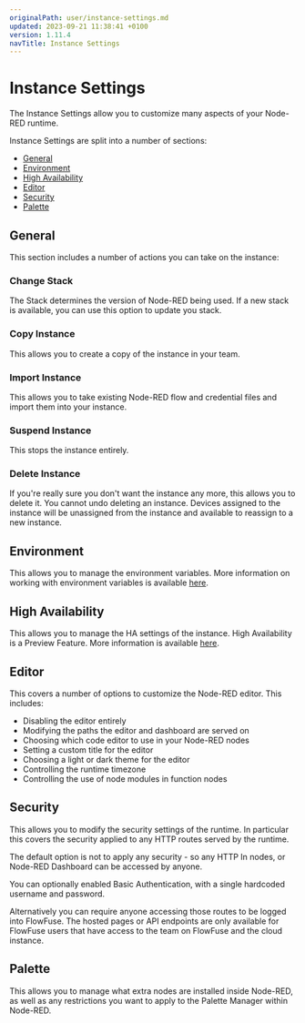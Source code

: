 ```yaml
---
originalPath: user/instance-settings.md
updated: 2023-09-21 11:38:41 +0100
version: 1.11.4
navTitle: Instance Settings
---
```


# Instance Settings

The Instance Settings allow you to customize many aspects of your Node-RED runtime.

Instance Settings are split into a number of sections:

 - [General](#general)
 - [Environment](#environment)
 - [High Availability](#high-availability)
 - [Editor](#editor)
 - [Security](#security)
 - [Palette](#palette)

## General

This section includes a number of actions you can take on the instance:

### Change Stack

The Stack determines the version of Node-RED being used. If a new stack
is available, you can use this option to update you stack.

### Copy Instance

This allows you to create a copy of the instance in your team. 

### Import Instance

This allows you to take existing Node-RED flow and credential files and import them
into your instance.

### Suspend Instance

This stops the instance entirely.

### Delete Instance

If you're really sure you don't want the instance any more, this allows you to delete
it. You cannot undo deleting an instance. Devices assigned to the instance will be
unassigned from the instance and available to reassign to a new instance.

## Environment

This allows you to manage the environment variables. More information
on working with environment variables is available [here](./envvar.md).

## High Availability

This allows you to manage the HA settings of the instance. High Availability
is a Preview Feature. More information is available [here](./high-availability.md).

## Editor

This covers a number of options to customize the Node-RED editor. This includes:

 - Disabling the editor entirely
 - Modifying the paths the editor and dashboard are served on
 - Choosing which code editor to use in your Node-RED nodes
 - Setting a custom title for the editor
 - Choosing a light or dark theme for the editor
 - Controlling the runtime timezone
 - Controlling the use of node modules in function nodes

## Security

This allows you to modify the security settings of the runtime. In particular
this covers the security applied to any HTTP routes served by the runtime.

The default option is not to apply any security - so any HTTP In nodes, or Node-RED
Dashboard can be accessed by anyone.

You can optionally enabled Basic Authentication, with a single hardcoded username
and password.

Alternatively you can require anyone accessing those routes to be logged into
FlowFuse. The hosted pages or API endpoints are only available for FlowFuse users that
have access to the team on FlowFuse and the cloud instance.

## Palette

This allows you to manage what extra nodes are installed inside Node-RED, as well
as any restrictions you want to apply to the Palette Manager within Node-RED.
